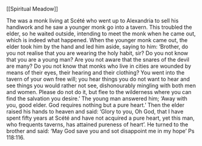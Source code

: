 [[Spiritual Meadow]]
 
The was a monk living at Scété who went up to Alexandria to sell his handiwork and he saw a younger monk go into a tavern. This troubled the elder, so he waited outside, intending to meet the monk when he came out, which is indeed what happened. When the younger monk came out, the elder took him by the hand and led him aside, saying to him: ‘Brother, do you not realise that you are wearing the holy habit, sir? Do you not know that you are a young man? Are you not aware that the snares of the devil are many? Do you not know that monks who live in cities are wounded by means of their eyes, their hearing and their clothing? You went into the tavern of your own free will; you hear things you do not want to hear and see things you would rather not see, dishonourably mingling with both men and women. Please do not do it, but flee to the wilderness where you can find the salvation you desire.’ The young man answered him; ‘Away with you, good elder. God requires nothing but a pure heart.’ Then the elder raised his hands to heaven and said: ‘Glory to you, Oh God, that I have spent fifty years at Scété and have not acquired a pure heart, yet this man, who frequents taverns, has attained pureness of heart’. He turned to the brother and said: ‘May God save you and sot disappoint me in my hope’ Ps 118:116.
